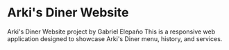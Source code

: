 # Arki's Diner Website

Arki's Diner Website project by Gabriel Elepaño
This is a responsive web application designed to showcase Arki's Diner menu, history, and services.

